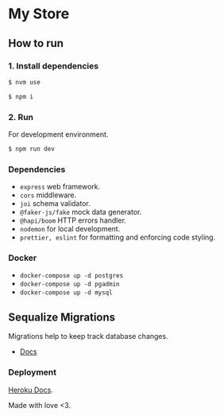 # My Store

## How to run

### 1. Install dependencies

```bash
$ nvm use
```

```bash
$ npm i
```

### 2. Run

For development environment.

```bash
$ npm run dev
```

### Dependencies

- `express` web framework.
- `cors` middleware.
- `joi` schema validator.
- `@faker-js/fake` mock data generator.
- `@hapi/boom` HTTP errors handler.
- `nodemon` for local development.
- `prettier, eslint` for formatting and enforcing code styling.

### Docker

- `docker-compose up -d postgres`
- `docker-compose up -d pgadmin`
- `docker-compose up -d mysql`

## Sequalize Migrations

Migrations help to keep track database changes.

- [Docs](https://sequelize.org/master/manual/migrations.html)

### Deployment

[Heroku Docs](https://devcenter.heroku.com/articles/deploying-nodejs).

Made with love <3.
